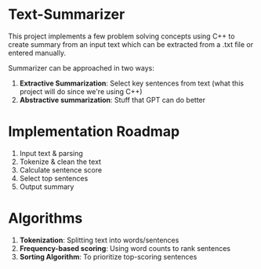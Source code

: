 # Text-Summarizer

This project implements a few problem solving concepts using C++ to create summary from an input text which can be extracted from a .txt file or entered manually. 

Summarizer can be approached in two ways:
<ol>
    <li><b>Extractive Summarization</b>: Select key sentences from text (what this project will do since we're using C++)</li>
    <li><b>Abstractive summarization</b>: Stuff that GPT can do better</li>
</ol>

# Implementation Roadmap

<ol>
    <li>Input text & parsing</li>
    <li>Tokenize & clean the text</li>
    <li>Calculate sentence score</li>
    <li>Select top sentences</li>
    <li>Output summary</li>
</ol>

# Algorithms

<ol>
    <li><b>Tokenization</b>: Splitting text into words/sentences</li>
    <li><b>Frequency-based scoring</b>: Using word counts to rank sentences</li>
    <li><b>Sorting Algorithm</b>: To prioritize top-scoring sentences</li>
</ol>
